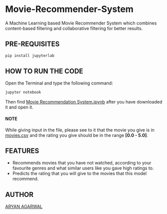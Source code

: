 # Movie-Recommender-System
A Machine Learning based Movie Recommender System which combines content-based filtering and collaborative filtering for better results. 
## PRE-REQUISITES
```bash
pip install jupyterlab
```

## HOW TO RUN THE CODE
Open the Terminal and type the following command:
```bash
jupyter notebook
```
Then find [Movie Recommendation System.ipynb](https://github.com/worldinmyfist/Movie-Recommender-System/blob/master/Movie%20Recommendation%20System.ipynb) after you have downloaded it and open it.
#### NOTE 
While giving input in the file, please see to it that the movie you give is in [movies.csv](https://github.com/worldinmyfist/Movie-Recommender-System/blob/master/movies.csv) and the rating you give should be in the range **[0.0 - 5.0]**.

## FEATURES
* Recommends movies that you have not watched, according to your favourite genres and what similar users like you gave high ratings to.
* Predicts the rating that you will give to the movies that this model recommend.
 
## AUTHOR
[ARYAN AGARWAL](https://github.com/worldinmyfist/)
